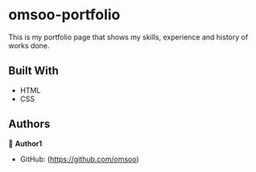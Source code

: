 # omsoo-portfolio

This is my portfolio page that shows my skills, experience and history of works done. 


## Built With

- HTML
- CSS


## Authors

👤 **Author1**

- GitHub: (https://github.com/omsoo)
